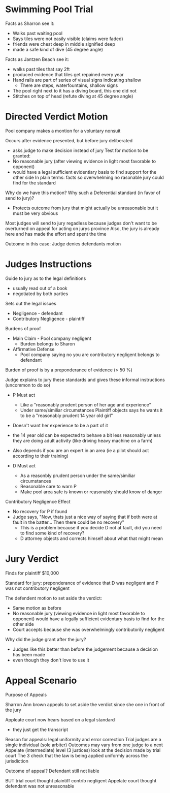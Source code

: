 # Swimming Pool Trial

Facts as Sharron see it:
* Walks past waiting pool
* Says tiles were not easily visible (claims were faded)
* friends were chest deep in middle signified deep
* made a safe kind of dive (45 degree angle)

Facts as Jantzen Beach see it:
* walks past tiles that say 2ft
* produced evidence that tiles get repained every year
* Hand rails are part of series of visual signs indicating shallow
  * There are steps, waterfountains, shallow signs
* The pool right next to it has a diving board, this one did not
* Stitches on top of head (refute diving at 45 degree angle)

# Directed Verdict Motion

Pool company makes a montion for a voluntary nonsuit

Occurs after evidence presented, but before jury deliberated
  * asks judge to make decision instead of jury
Test for motion to be granted:
  * No reasonable jury (after viewing evidence in light most favorable to opponent)
  * would have a legal sufficient evidentiary basis to find support for the other side
In plain terms: facts so overwhelming no rasonable jury could find for the standard

Why do we have this motion? Why such a Deferential standard (in favor of send to jury)?
  * Protects outcome from jury that might actually be unreasonable but it must be very obvious

Most judges will send to jury regadless because judges don't want to be overturned on appeal for acting on jurys province
Also, the jury is already here and has made the effort and spent the time

Outcome in this case: Judge denies defendants motion

# Judges Instructions

Guide to jury as to the legal definitions
  * usually read out of a book
  * negotiated by both parties

Sets out the legal issues
  * Negligence - defendant
  * Contributory Negligence - plaintiff

Burdens of proof
  * Main Claim - Pool company negligent
    * Burden belongs to Sharon
  * Affirmative Defense
    * Pool company saying no you are contributory negligent belongs to defendant

Burden of proof is by a preponderance of evidence (> 50 %)

Judge explains to jury these standards and gives these informal instructions (uncommon to do so)
  * P Must act
    * Like a "reasonably prudent person of her age and experience"
    * Under same/similiar circumstances
Plaintiff objects says he wants it to be a "reasonably prudent 14 year old girl"
  * Doesn't want her experience to be a part of it
  * the 14 year old can be expected to behave a bit less reasonably unless they are doing adult activity (like driving heavy machine on a farm)
  * Also depends if you are an expert in an area (ie a pilot should act according to their training)

  * D Must act
    * As a reasonbly prudent person under the same/similiar circumstances
    * Reasonable care to warn P
    * Make pool area safe is known or reasonably should know of danger

Contributory Negligence Effect
  * No recovery for P if found
  * Judge says, "Now, thats just a nice way of saying that if both were at fault in the batter... Then there could be no recovery"
    * This is a problem because if you decide D not at fault, did you need to find some kind of recovery?
    * D attorney objects and corrects himself about what that might mean

# Jury Verdict

Finds for plaintiff $10,000

Standard for jury: preponderance of evidence that D was negligent and P was not contributory negligent

The defendent motion to set aside the verdict:
  * Same motion as before
  * No reasonable jury (viewing evidence in light most favorable to opponent) would have a legally sufficient evidentary basis to find for the other side
  * Court accepts because she was overwhelmingly contributorily negligent

Why did the judge grant after the jury?
  * Judges like this better than before the judgement because a decision has been made 
  * even though they don't love to use it

# Appeal Scenario

Purpose of Appeals

Sharron Ann brown appeals to set aside the verdict since she one in front of the jury

Appleate court now hears based on a legal standard
  * they just get the transcript

Reason for appeals: legal uniformity and error correction
Trial judges are a single individual (sole arbiter)
Outcomes may vary from one judge to a next
Appelate (intermediate) level (3 justices) look at the decision made by trial court
The 3 check that the law is being applied uniformly across the jurisdiction

Outcome of appeal?
Defendant still not liable

BUT trial court thought plaintiff contrib negligent
Appelate court thought defendant was not unreasonable


